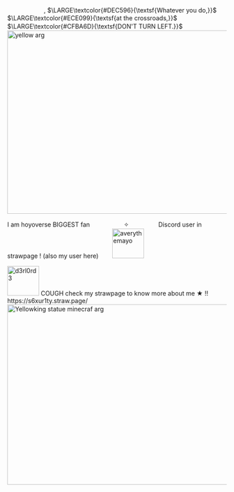 　　　　　　, $\LARGE\textcolor{#DEC596}{\textsf{Whatever you do,}}$ $\LARGE\textcolor{#ECE099}{\textsf{at the crossroads,}}$ $\LARGE\textcolor{#CFBA6D}{\textsf{DON'T TURN LEFT.}}$
　　　　　　　　　　<img width="739" height="421" alt="yellow arg" src="https://github.com/user-attachments/assets/b06ef950-8b07-40ad-81e3-0111db9b3401" />




 I am hoyoverse BIGGEST fan 　 　　　　✧ 　 　　 　Discord user in strawpage ! (also my user here)　 　<img width="73" height="68" alt="averythemayo" src="https://github.com/user-attachments/assets/1f6af7fa-b47e-4408-a09e-9795c5055868" />



<img width="73" height="68" alt="d3rl0rd3" src="https://github.com/user-attachments/assets/8d14c394-a636-45c9-9b82-7a3ef3da4e38" />
 COUGH check my strawpage to know more about me ★ !! https://s6xur1ty.straw.page/


<img width="746" height="414" alt="Yellowking statue minecraf arg" src="https://github.com/user-attachments/assets/a2afec38-995a-45b6-8e4e-3ab6622e5354" />

